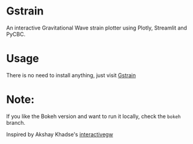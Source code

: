 # Gstrain
An interactive Gravitational Wave strain plotter using Plotly, Streamlit and PyCBC.

# Usage
There is no need to install anything, just visit [Gstrain](https://gstrain.streamlit.app/)

# Note:
If you like the Bokeh version and want to run it locally, check the `bokeh` branch.

Inspired by Akshay Khadse's [interactivegw](https://interactivegw.com/)